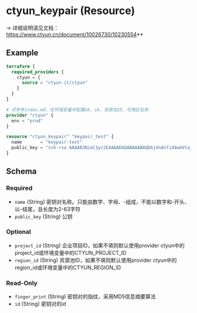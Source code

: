 # ctyun_keypair (Resource)
-> 详细说明请见文档：https://www.ctyun.cn/document/10026730/10230554**



## Example

```terraform
terraform {
  required_providers {
    ctyun = {
      source = "ctyun-it/ctyun"
    }
  }
}

# 可参考index.md，在环境变量中配置ak、sk、资源池ID、可用区名称
provider "ctyun" {
  env = "prod"
}

resource "ctyun_keypair" "keypair_test" {
  name       = "keypair-test"
  public_key = "ssh-rsa AAAAB3NzaC1yc2EAAAADAQABAAABAQDAjUnAnTid4wmVtajSmElMtH03OvOyY81ybfswbUu9Gt83DVVzDnwb3rcQW1us8SeKm/gRINkgdrRAgfXAmTKR7AorYtWWc/tzb6kcDpL2E8Qk+n6cyFAxXNoX2vXBr4kC9wz1uwjGyxoSlpHLIpscfI0Ef652gMlSyfODehAJHj3JPMr8pvtPIUqsZI3JOGTUzxaA2JVC0LxQegphYYf2TxGd9GLRUv1p/0BUAPCMg1NaITXNVEj3A11hk1nrFoJMmvIwIUkLmRuQcxuNAdxeLB7GXXVjKpnKIJL4L64dyA9GWa3Gb7gCJyRaBc5UhK4hT57wmukCrldHHtdF1IJr"
}
```

<!-- schema generated by tfplugindocs -->
## Schema

### Required

- `name` (String) 密钥对名称。只能由数字、字母、-组成，不能以数字和-开头、以-结尾，且长度为2-63字符
- `public_key` (String) 公钥

### Optional

- `project_id` (String) 企业项目ID，如果不填则默认使用provider ctyun中的project_id或环境变量中的CTYUN_PROJECT_ID
- `region_id` (String) 资源池ID，如果不填则默认使用provider ctyun中的region_id或环境变量中的CTYUN_REGION_ID

### Read-Only

- `finger_print` (String) 密钥对的指纹，采用MD5信息摘要算法
- `id` (String) 密钥对的id